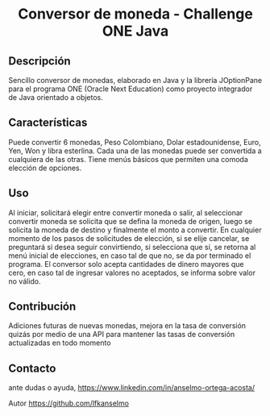<h1 align="center"> Conversor de moneda - Challenge ONE Java </h1>


## Descripción

Sencillo conversor de monedas, elaborado en Java y la librería JOptionPane para el programa ONE (Oracle Next Education) como proyecto integrador de Java orientado a objetos. 

## Características

Puede convertir 6 monedas, Peso Colombiano, Dolar estadounidense, Euro, Yen, Won y libra esterlina. 
Cada una de las monedas puede ser convertida a cualquiera de las otras. Tiene menús básicos que permiten una comoda elección de opciones.

## Uso
Al iniciar, solicitará elegir entre convertir moneda o salir, al seleccionar convertir moneda se solicita que se defina la moneda de origen, 
luego se solicita la moneda de destino y finalmente el monto a convertir. En cualquier momento de los pasos de solicitudes de elección, 
si se elije cancelar, se preguntará si desea seguir convirtiendo, si selecciona que sí, se retorna al menú inicial de elecciones, en caso tal de que no, 
se da por terminado el programa. El conversor solo acepta cantidades de dinero mayores que cero, en caso tal de ingresar valores no aceptados, se informa sobre valor no válido.

## Contribución

Adiciones futuras de nuevas monedas, mejora en la tasa de conversión quizás por medio de una API para mantener las tasas de conversión actualizadas en todo momento

## Contacto
ante dudas o ayuda, 
https://www.linkedin.com/in/anselmo-ortega-acosta/

Autor
https://github.com/lfkanselmo
